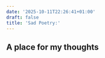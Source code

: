```yaml
---
date: '2025-10-11T22:26:41+01:00'
draft: false
title: 'Sad Poetry:'
---
```


<style>
.content h1 {
  font-family: 'Nosifer', sans-serif !important;
  font-weight: normal;
  font-style: normal;
}

</style>


## A place for my thoughts
